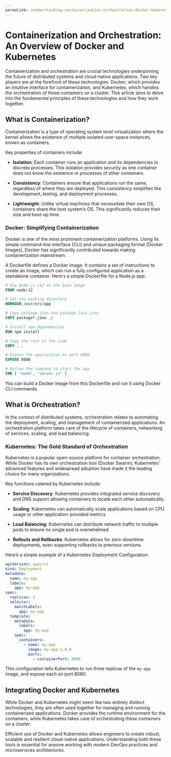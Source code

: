 ```yaml
---
permalink: /understanding-containerization-orchestration-docker-kubernetes-guide/
---
```


# Containerization and Orchestration: An Overview of Docker and Kubernetes

Containerization and orchestration are crucial technologies underpinning the future of distributed systems and cloud-native applications. Two key players are at the forefront of these technologies: Docker, which provides an intuitive interface for containerization, and Kubernetes, which handles the orchestration of these containers on a cluster. This article aims to delve into the fundamental principles of these technologies and how they work together.

## What is Containerization?

Containerization is a type of operating system level virtualization where the kernel allows the existence of multiple isolated user-space instances, known as containers.

Key properties of containers include:

- **Isolation**: Each container runs an application and its dependencies in discrete processes. This isolation provides security as one container does not know the existence or processes of other containers.

- **Consistency**: Containers ensure that applications run the same, regardless of where they are deployed. This consistency simplifies the development, testing, and deployment processes.

- **Lightweight**: Unlike virtual machines that necessitate their own OS, containers share the host system’s OS. This significantly reduces their size and boot-up time.

### Docker: Simplifying Containerization

Docker is one of the most prominent containerization platforms. Using its simple command-line interface (CLI) and unique packaging format (Docker Images), Docker has significantly contributed towards making containerization mainstream.

A Dockerfile defines a Docker image. It contains a set of instructions to create an image, which can run a fully configured application as a standalone container. Here's a simple Dockerfile for a Node.js app:

```Dockerfile
# Use Node.js v12 as the base image
FROM node:12

# Set the working directory
WORKDIR /usr/src/app

# Copy package.json and package-lock.json
COPY package*.json ./

# Install npm dependencies
RUN npm install

# Copy the rest of the code
COPY . .

# Expose the application on port 8080
EXPOSE 8080

# Define the command to start the app
CMD [ "node", "server.js" ]
```

You can build a Docker image from this Dockerfile and run it using Docker CLI commands.

## What is Orchestration?

In the context of distributed systems, orchestration relates to automating the deployment, scaling, and management of containerized applications. An orchestration platform takes care of the lifecycle of containers, networking of services, scaling, and load balancing.

### Kubernetes: The Gold Standard of Orchestration

Kubernetes is a popular open-source platform for container orchestration. While Docker has its own orchestration tool (Docker Swarm), Kubernetes' advanced features and widespread adoption have made it the leading choice for many organizations.

Key functions catered by Kubernetes include:

- **Service Discovery**: Kubernetes provides integrated service discovery and DNS support allowing containers to locate each other automatically.

- **Scaling**: Kubernetes can automatically scale applications based on CPU usage or other application-provided metrics.

- **Load Balancing**: Kubernetes can distribute network traffic to multiple pods to ensure no single pod is overwhelmed.

- **Rollouts and Rollbacks**: Kubernetes allows for zero-downtime deployments, even supporting rollbacks to previous versions.

Here’s a simple example of a Kubernetes Deployment Configuration:

```yaml
apiVersion: apps/v1
kind: Deployment
metadata:
  name: my-app
  labels:
    app: my-app
spec:
  replicas: 3
  selector:
    matchLabels:
      app: my-app
  template:
    metadata:
      labels:
        app: my-app
    spec:
      containers:
        - name: my-app
          image: my-app:1.0.0
          ports:
            - containerPort: 8080
```

This configuration tells Kubernetes to run three replicas of the `my-app` image, and expose each on port 8080.

## Integrating Docker and Kubernetes

While Docker and Kubernetes might seem like two entirely distinct technologies, they are often used together for managing and running containerized applications. Docker provides the runtime environment for the containers, while Kubernetes takes care of orchestrating these containers on a cluster.

Efficient use of Docker and Kubernetes allows engineers to create robust, scalable and resilient cloud-native applications. Understanding both these tools is essential for anyone working with modern DevOps practices and microservices architectures.
